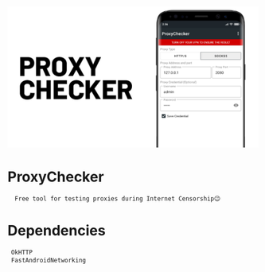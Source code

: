![PCT Image](https://github.com/MrArashAzizi/ProxyChecker/blob/master/ProxyChecker.png?raw=true)


# ProxyChecker
      Free tool for testing proxies during Internet Censorship😉
# Dependencies
     OkHTTP
     FastAndroidNetworking
